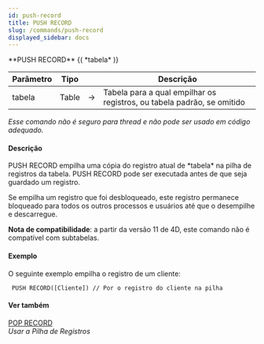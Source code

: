 ```yaml
---
id: push-record
title: PUSH RECORD
slug: /commands/push-record
displayed_sidebar: docs
---
```


<!--REF #_command_.PUSH RECORD.Syntax-->**PUSH RECORD** {( *tabela* )}<!-- END REF-->
<!--REF #_command_.PUSH RECORD.Params-->
| Parâmetro | Tipo |  | Descrição |
| --- | --- | --- | --- |
| tabela | Table | &#8594;  | Tabela para a qual empilhar os registros, ou tabela padrão, se omitido |

<!-- END REF-->

*Esse comando não é seguro para thread e não pode ser usado em código adequado.*


#### Descrição 

<!--REF #_command_.PUSH RECORD.Summary-->PUSH RECORD empilha uma cópia do registro atual de *tabela* na pilha de registros da tabela.<!-- END REF--> PUSH RECORD pode ser executada antes de que seja guardado um registro.  
  
Se empilha um registro que foi desbloqueado, este registro permanece bloqueado para todos os outros processos e usuários até que o desempilhe e descarregue.  
  
**Nota de compatibilidade**: a partir da versão 11 de 4D, este comando não é compatível com subtabelas.  

#### Exemplo 

O seguinte exemplo empilha o registro de um cliente: 

```4d
 PUSH RECORD([Cliente]) // Por o registro do cliente na pilha
```

#### Ver também 

[POP RECORD](pop-record.md)  
*Usar a Pilha de Registros*  